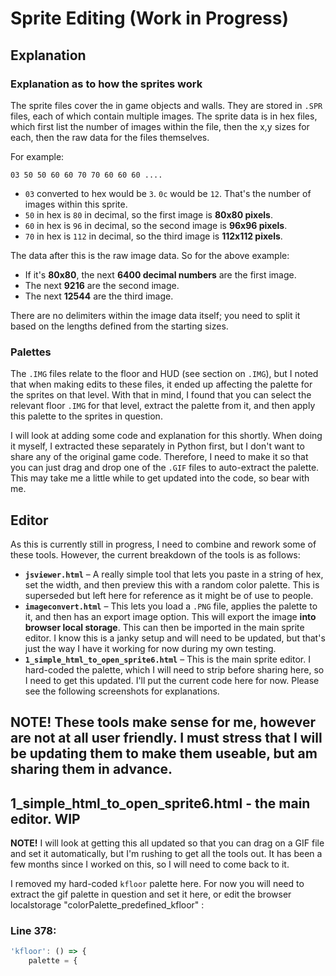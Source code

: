 # Sprite Editing (Work in Progress)

## Explanation

### Explanation as to how the sprites work
The sprite files cover the in game objects and walls. They are stored in `.SPR` files, each of which contain multiple images. The sprite data is in hex files, which first list the number of images within the file, then the x,y sizes for each, then the raw data for the files themselves.

For example:
```
03 50 50 60 60 70 70 60 60 60 ....
```
- `03` converted to hex would be `3`. `0c` would be `12`. That's the number of images within this sprite.
- `50` in hex is `80` in decimal, so the first image is **80x80 pixels**.
- `60` in hex is `96` in decimal, so the second image is **96x96 pixels**.
- `70` in hex is `112` in decimal, so the third image is **112x112 pixels**.

The data after this is the raw image data. So for the above example:
- If it's **80x80**, the next **6400 decimal numbers** are the first image.
- The next **9216** are the second image.
- The next **12544** are the third image.

There are no delimiters within the image data itself; you need to split it based on the lengths defined from the starting sizes.

### Palettes
The `.IMG` files relate to the floor and HUD (see section on `.IMG`), but I noted that when making edits to these files, it ended up affecting the palette for the sprites on that level. With that in mind, I found that you can select the relevant floor `.IMG` for that level, extract the palette from it, and then apply this palette to the sprites in question.

I will look at adding some code and explanation for this shortly. When doing it myself, I extracted these separately in Python first, but I don't want to share any of the original game code. Therefore, I need to make it so that you can just drag and drop one of the `.GIF` files to auto-extract the palette. This may take me a little while to get updated into the code, so bear with me.

## Editor
As this is currently still in progress, I need to combine and rework some of these tools. However, the current breakdown of the tools is as follows:

- **`jsviewer.html`** – A really simple tool that lets you paste in a string of hex, set the width, and then preview this with a random color palette. This is superseded but left here for reference as it might be of use to people.
- **`imageconvert.html`** – This lets you load a `.PNG` file, applies the palette to it, and then has an export image option. This will export the image **into browser local storage**. This can then be imported in the main sprite editor. I know this is a janky setup and will need to be updated, but that's just the way I have it working for now during my own testing.
- **`1_simple_html_to_open_sprite6.html`** – This is the main sprite editor. I hard-coded the palette, which I will need to strip before sharing here, so I need to get this updated. I'll put the current code here for now. Please see the following screenshots for explanations.

**NOTE!**  These tools make sense for me, however are not at all user friendly. I must stress that I will be updating them to make them useable, but am sharing them in advance.
---
## 1_simple_html_to_open_sprite6.html - the main editor. WIP

**NOTE!** I will look at getting this all updated so that you can drag on a GIF file and set it automatically, but I'm rushing to get all the tools out. It has been a few months since I worked on this, so I will need to come back to it.  

I removed my hard-coded `kfloor` palette here. For now you will need to extract the gif palette in question and set it here, or edit the browser localstorage "colorPalette_predefined_kfloor" :  

### Line 378:
```js
'kfloor': () => {
    palette = {      
	
